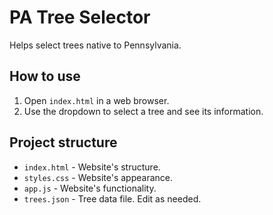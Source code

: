 # PA Tree Selector

Helps select trees native to Pennsylvania.

## How to use

1. Open `index.html` in a web browser.
2. Use the dropdown to select a tree and see its information.

## Project structure

- `index.html` - Website's structure.
- `styles.css` - Website's appearance.
- `app.js` - Website's functionality.
- `trees.json` - Tree data file. Edit as needed.
